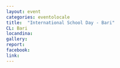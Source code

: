 ```yaml
---
layout: event
categories: eventolocale
title:  "International School Day - Bari"
CL: Bari
locandina: 
gallery: 
report: 
facebook:
link: 
---
```


